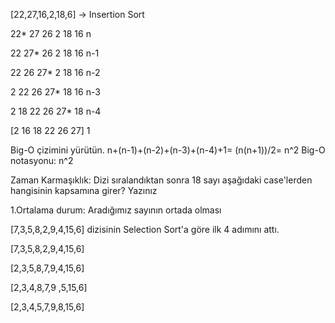 [22,27,16,2,18,6] -> Insertion Sort

22* 27 26 2 18 16 n

22 27* 26 2 18 16 n-1

22 26 27* 2 18 16 n-2

2 22 26 27* 18 16 n-3

2 18 22 26 27* 18 n-4

[2 16 18 22 26 27] 1

Big-O çizimini yürütün.
n+(n-1)+(n-2)+(n-3)+(n-4)+1= (n(n+1))/2= n^2 Big-O notasyonu: n^2

Zaman Karmaşıklık: Dizi sıralandıktan sonra 18 sayı aşağıdaki case'lerden hangisinin kapsamına girer? Yazınız

1.Ortalama durum: Aradığımız sayının ortada olması

[7,3,5,8,2,9,4,15,6] dizisinin Selection Sort'a göre ilk 4 adımını attı.

[7,3,5,8,2,9,4,15,6]

[2,3,5,8,7,9,4,15,6]

[2,3,4,8,7,9 ,5,15,6]

[2,3,4,5,7,9,8,15,6]